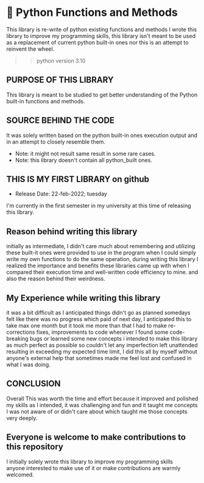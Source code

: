# 🐍 Python Functions and Methods
This library is re-write of python existing functions and methods
I wrote this library to improve my programming skills, this library
isn't meant to be used as a replacement of current python built-in
ones nor this is an attempt to reinvent the wheel.

>> python version 3.10
## PURPOSE OF THIS LIBRARY
This library is meant to be studied to get better
understanding of the Python built-in functions and methods.

## SOURCE BEHIND THE CODE

It was solely written based on the python built-in ones
execution output and in an attempt to closely resemble them.

* Note: it might not result same result in some rare cases.
* Note: this library doesn't contain all python_built ones.

## THIS IS MY FIRST LIBRARY on github
* Release Date: 22-feb-2022; tuesday

I'm currently in the first semester in my
university at this time of releasing this library.


## Reason behind writing this library
initially as intermediate, I didn't care much about remembering and utilizing
these built-it ones were provided to use in the program when I could simply write
my own functions to do the same operation, during writing this library I realized
the importance and benefits these libraries came up with when I compared their execution
time and well-written code efficiency to mine. and also the reason behind their weirdness.

## My Experience while writing this library
it was a bit difficult as I anticipated things didn't go as planned somedays felt like
there was no progress which paid of next day, I anticipated this to take max one month
but it took me more than that I had to make re-corrections fixes, improvements to code
whenever I found some code-breaking bugs or learned some new concepts i intended to make
this library as much perfect as possible so couldn't let any imperfection left unattended
resulting in exceeding my expected time limit, I did this all by myself without anyone's
external help that sometimes made me feel lost and confused in what I was doing.


## CONCLUSION
Overall This was worth the time and effort because it improved and polished
my skills as I intended, it was challenging and fun and it taught me concepts
I was not aware of or didn't care about which taught me those concepts very deeply.

## Everyone is welcome to make contributions to this repository
I initially solely wrote this library to improve my programming skills </br>
anyone interested to make use of it or make contributions are warmly welcomed.
